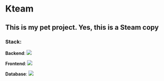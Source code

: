 # Kteam

## This is my pet project. Yes, this is a Steam copy

### Stack:

**Backend**: <img src="https://ziadoua.github.io/m3-Markdown-Badges/badges/Java/java3.svg">

**Frontend**: <img src="https://ziadoua.github.io/m3-Markdown-Badges/badges/Vue/vue1.svg">

**Database**: <img src="https://ziadoua.github.io/m3-Markdown-Badges/badges/SQLite/sqlite1.svg">
